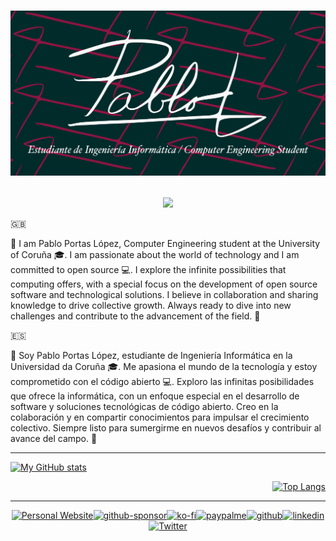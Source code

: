 <h1 align="center">

[![Social Image](./images/Social-Image-Oxi.png)](https://cronosquare.pablopl.dev/)
  
</h1>


<!-- https://github.com/denvercoder1/readme-typing-svg -->
<!--
<h2 align="center">
<a href="https://github.com/TeenBiscuits"><img src="https://readme-typing-svg.demolab.com?font=Fira+Code&duration=4000&pause=1000&color=00913FFF&random=false&width=435&lines=%C2%A1Hola!+%2F+Hello!+%F0%9F%91%8B;Soy+%2F+I+am+Pablo+Portas+L%C3%B3pez+%F0%9F%A4%93;%F0%9F%91%A8%E2%80%8D%F0%9F%8E%93+Estudio+Ingenier%C3%ADa+Inform%C3%A1tica;%F0%9F%91%A8%E2%80%8D%F0%9F%8E%93+A+Computer+Engineering+Student"/></a>
</h1>
-->

<!-- https://github.com/tandpfun/skill-icons -->
<div align="center">
  <a href="https://github.com/TeenBiscuits">
    <img src="https://skillicons.dev/icons?i=git,github,docker,c,python,java,cloudflare,html,linux,raspberrypi,md" />
  </a>
</div>

<div>


:gb:


👋 I am Pablo Portas López, Computer Engineering student at the University of Coruña 🎓. I am passionate about the world of technology and I am committed to open source 💻.
I explore the infinite possibilities that computing offers, with a special focus on the development of open source software and technological solutions. I believe in collaboration and sharing knowledge to drive collective growth. Always ready to dive into new challenges and contribute to the advancement of the field. 🚀


:es:


👋 Soy Pablo Portas López, estudiante de Ingeniería Informática en la Universidad da Coruña 🎓. Me apasiona el mundo de la tecnología y estoy comprometido con el código abierto 💻.
Exploro las infinitas posibilidades que ofrece la informática, con un enfoque especial en el desarrollo de software y soluciones tecnológicas de código abierto. Creo en la colaboración y en compartir conocimientos para impulsar el crecimiento colectivo. Siempre listo para sumergirme en nuevos desafíos y contribuir al avance del campo. 🚀

</div>

***

<!-- https://github.com/anuraghazra/github-readme-stats -->

<div align="left">

[![My GitHub stats](https://github-readme-stats.vercel.app/api?username=TeenBiscuits&theme=dark\&show_icons=true\&locale=es)](https://github.com/TeenBiscuits)

</div>

<div align="right">

[![Top Langs](https://github-readme-stats.vercel.app/api/top-langs/?username=TeenBiscuits&layout=compact&exclude_repo=TeenBiscuits.github.io&theme=dark&locale=es)](https://github.com/TeenBiscuits)

</div>

***

<!-- https://github.com/badges/shields -->

<div align="center">
  
  [![Personal Website](https://img.shields.io/badge/website-0055FF?style=for-the-badge&logo=framer&logoColor=white)](https://cronosquare.pablopl.dev/)[![github-sponsor](https://img.shields.io/badge/sponsor-30363D?style=for-the-badge&logo=GitHub-Sponsors&logoColor=#white)](https://github.com/sponsors/TeenBiscuits)[![ko-fi](https://img.shields.io/badge/Ko--fi-F16061?style=for-the-badge&logo=ko-fi&logoColor=white)](https://ko-fi.com/T6T0TSIKT)[![paypalme](https://img.shields.io/badge/PayPal-00457C?style=for-the-badge&logo=paypal&logoColor=white)](https://paypal.me/pabloportaslopez)[![github](https://img.shields.io/badge/GitHub-100000?style=for-the-badge&logo=github&logoColor=white)](https://github.com/TeenBiscuits)[![linkedin](https://img.shields.io/badge/LinkedIn-0077B5?style=for-the-badge&logo=linkedin&logoColor=white)](https://www.linkedin.com/in/pabloportaslopez)[![Twitter](https://img.shields.io/badge/Twitter-000000?style=for-the-badge&logo=x&logoColor=white)](https://twitter.com/PabloPortasL)
  
</div>
